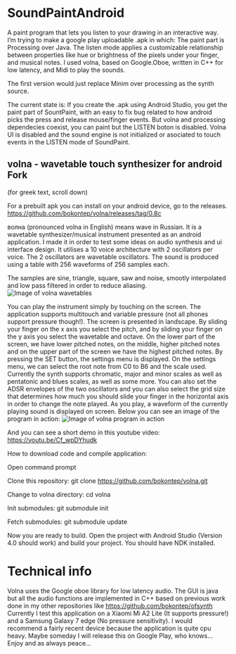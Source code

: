 # SoundPaintAndroid

A paint program that lets you listen to your drawing in an interactive way. 
I’m trying to make a google play uploadable .apk in which:
The paint part is Processing over Java. 
The listen mode applies a customizable relationship between properties like hue or brightness of the pixels under your finger, and musical notes.
I used volna, based on Google.Oboe, written in C++ for low latency, and Midi to play the sounds.

The first version would just replace Minim over processing as the synth source.

The current state is: If you create the .apk using Android Studio, you get the paint part of SountPaint, with an easy to fix bug related to how android picks the press and release mouse/finger events.
But volna and processing dependecies coexist, you can paint but the LISTEN boton is disabled. 
Volna UI is disabled and the sound engine is not initialized or asociated to touch events in the LISTEN mode of SoundPaint.


## volna - wavetable touch synthesizer for android Fork

(for greek text, scroll down)

For a prebuilt apk you can install on your android device, go to the releases.
https://github.com/bokontep/volna/releases/tag/0.8c

волна (pronounced volna in English) means wave in Russian. It is a wavetable synthesizer/musical instrument presented as an android application. I made it in order to test some ideas on audio synthesis and ui interface design.
It utilises a 10 voice architecture with 2 oscillators per voice. The 2 oscillators are wavetable oscillators. The sound is produced using a table with 256 waveforms of 256 samples each.

The samples are sine, triangle, square, saw and noise, smootly interpolated and low pass filtered in order to reduce aliasing.
![Image of volna wavetables](./images/volnawavetable.gif?raw=true)

You can play the instrument simply by touching on the screen. The application supports multitouch and variable pressure (not all phones support pressure though!). The screen is presented
in landscape. By sliding your finger on the x axis you select the pitch, and by sliding your finger on the y axis you select the wavetable and octave. On the lower part of the screen,
we have lower pitched notes, on the middle, higher pitched notes and on the upper part of the screen we have the highest pitched notes. By pressing the SET button, the settings menu is displayed.  On the settings menu, we can select the root note from C0 to B6 and the scale used.
Currently the synth supports chromatic, major and minor scales as well as pentatonic and blues scales, as well as some more. You can also set the ADSR envelopes of the two oscillators and you can also select
the grid size that determines how much you should slide your finger in the horizontal axis in order to change the note played.
As you play, a waveform of the currently playing sound is displayed on screen.
Below you can see an image of the program in action:
![Image of volna program in action](./images/volna0.8c.png?raw=true)

And you can see a short demo in this youtube video:
https://youtu.be/Cf_wpDYhudk

How to download code and compile application:

Open command prompt

Clone this repository: git clone https://github.com/bokontep/volna.git

Change to volna directory: cd volna

Init submodules: git submodule init

Fetch submodules: git submodule update

Now you are ready to build. Open the project with Android Studio (Version 4.0 should work) and build your project. You should have NDK installed.

# Technical info
Volna uses the Google oboe library for low latency audio. The GUI is java but all the audio functions are implemented in C++ based on previous work done in my other repositories like
https://github.com/bokontep/ofsynth
Currently I test this application on a Xiaomi Mi A2 Lite (It supports pressure!) and a Samsung Galaxy 7 edge (No pressure sensitivity). I would recommend a fairly recent device because the application is quite cpu heavy.
Maybe someday I will release this on Google Play, who knows...
Enjoy and as always peace...
